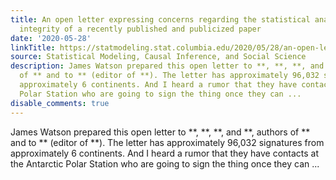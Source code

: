 ```yaml
---
title: An open letter expressing concerns regarding the statistical analysis and data
  integrity of a recently published and publicized paper
date: '2020-05-28'
linkTitle: https://statmodeling.stat.columbia.edu/2020/05/28/an-open-letter-expressing-concerns-regarding-the-statistical-analysis-and-data-integrity-of-a-recently-published-and-publicized-paper/
source: Statistical Modeling, Causal Inference, and Social Science
description: James Watson prepared this open letter to **, **, **, and **, authors
  of ** and to ** (editor of **). The letter has approximately 96,032 signatures from
  approximately 6 continents. And I heard a rumor that they have contacts at the Antarctic
  Polar Station who are going to sign the thing once they can ...
disable_comments: true
---
```

James Watson prepared this open letter to **, **, **, and **, authors of ** and to ** (editor of **). The letter has approximately 96,032 signatures from approximately 6 continents. And I heard a rumor that they have contacts at the Antarctic Polar Station who are going to sign the thing once they can ...